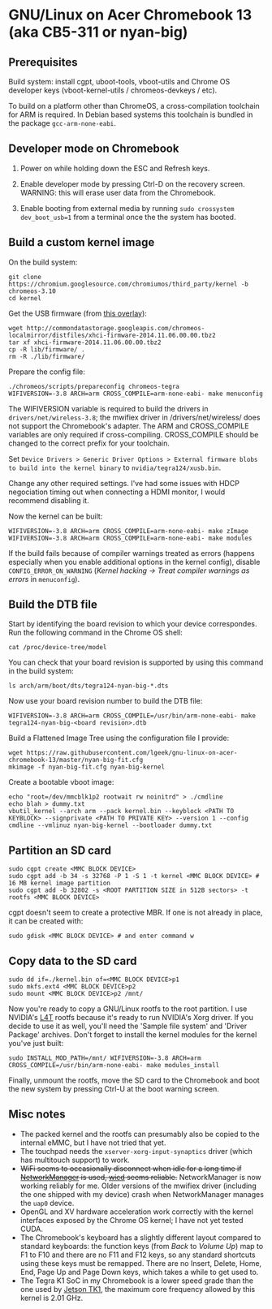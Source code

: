GNU/Linux on Acer Chromebook 13 (aka CB5-311 or nyan-big)
=========================================================

Prerequisites
-------------

Build system: install cgpt, uboot-tools, vboot-utils and Chrome OS developer keys (vboot-kernel-utils / chromeos-devkeys / etc). 

To build on a platform other than ChromeOS, a cross-compilation toolchain for ARM is required. In Debian based systems this toolchain is bundled in the package `gcc-arm-none-eabi`.


Developer mode on Chromebook
----------------------------

1) Power on while holding down the ESC and Refresh keys.

2) Enable developer mode by pressing Ctrl-D on the recovery screen. WARNING: this will erase user data from the Chromebook.

3) Enable booting from external media by running `sudo crossystem dev_boot_usb=1` from a terminal once the the system has booted.


Build a custom kernel image
---------------------------

On the build system:

    git clone https://chromium.googlesource.com/chromiumos/third_party/kernel -b chromeos-3.10
    cd kernel
   
Get the USB firmware (from [this overlay](https://chromium.googlesource.com/chromiumos/overlays/board-overlays/+/master/overlay-nyan/sys-kernel/xhci-firmware/xhci-firmware-2014.11.06.00.00.ebuild)):

    wget http://commondatastorage.googleapis.com/chromeos-localmirror/distfiles/xhci-firmware-2014.11.06.00.00.tbz2
    tar xf xhci-firmware-2014.11.06.00.00.tbz2
    cp -R lib/firmware/ .
    rm -R ./lib/firmware/
   
Prepare the config file:

    ./chromeos/scripts/prepareconfig chromeos-tegra
    WIFIVERSION=-3.8 ARCH=arm CROSS_COMPILE=arm-none-eabi- make menuconfig
    
The WIFIVERSION variable is required to build the drivers in `drivers/net/wireless-3.8`; the mwifiex driver in /drivers/net/wireless/ does not support the Chromebook's adapter. The ARM and CROSS\_COMPILE variables are only required if cross-compiling. CROSS\_COMPILE should be changed to the correct prefix for your toolchain.

Set `Device Drivers > Generic Driver Options > External firmware blobs to build into the kernel binary` to `nvidia/tegra124/xusb.bin`.

Change any other required settings. I've had some issues with HDCP negociation timing out when connecting a HDMI monitor, I would recommend disabling it.

Now the kernel can be built:

    WIFIVERSION=-3.8 ARCH=arm CROSS_COMPILE=arm-none-eabi- make zImage
    WIFIVERSION=-3.8 ARCH=arm CROSS_COMPILE=arm-none-eabi- make modules

If the build fails because of compiler warnings treated as errors (happens especially when you enable additional options in the kernel config), disable ``CONFIG_ERROR_ON_WARNING`` (*Kernel hacking -> Treat compiler warnings as errors* in `menuconfig`).

Build the DTB file
------------------

Start by identifying the board revision to which your device correspondes. Run the following command in the Chrome OS shell:

    cat /proc/device-tree/model
    
You can check that your board revision is supported by using this command in the build system:

    ls arch/arm/boot/dts/tegra124-nyan-big-*.dts
    
Now use your board revision number to build the DTB file:

    WIFIVERSION=-3.8 ARCH=arm CROSS_COMPILE=/usr/bin/arm-none-eabi- make tegra124-nyan-big-<board revision>.dtb

Build a Flattened Image Tree using the configuration file I provide:

    wget https://raw.githubusercontent.com/lgeek/gnu-linux-on-acer-chromebook-13/master/nyan-big-fit.cfg
    mkimage -f nyan-big-fit.cfg nyan-big-kernel
    
Create a bootable vboot image:

    echo "root=/dev/mmcblk1p2 rootwait rw noinitrd" > ./cmdline
    echo blah > dummy.txt
    vbutil_kernel --arch arm --pack kernel.bin --keyblock <PATH TO KEYBLOCK> --signprivate <PATH TO PRIVATE KEY> --version 1 --config cmdline --vmlinuz nyan-big-kernel --bootloader dummy.txt


Partition an SD card
--------------------

    sudo cgpt create <MMC BLOCK DEVICE>
    sudo cgpt add -b 34 -s 32768 -P 1 -S 1 -t kernel <MMC BLOCK DEVICE> # 16 MB kernel image partition
    sudo cgpt add -b 32802 -s <ROOT PARTITION SIZE in 512B sectors> -t rootfs <MMC BLOCK DEVICE>
    
cgpt doesn't seem to create a protective MBR. If one is not already in place, it can be created with:

    sudo gdisk <MMC BLOCK DEVICE> # and enter command w

Copy data to the SD card
------------------------

    sudo dd if=./kernel.bin of=<MMC BLOCK DEVICE>p1
    sudo mkfs.ext4 <MMC BLOCK DEVICE>p2
    sudo mount <MMC BLOCK DEVICE>p2 /mnt/

Now you're ready to copy a GNU/Linux rootfs to the root partition. I use NVIDIA's [L4T](https://developer.nvidia.com/platform-software-development) rootfs because it's ready to run NVIDIA's Xorg driver. If you decide to use it as well, you'll need the 'Sample file system' and 'Driver Package' archives. Don't forget to install the kernel modules for the kernel you've just built:

    sudo INSTALL_MOD_PATH=/mnt/ WIFIVERSION=-3.8 ARCH=arm CROSS_COMPILE=/usr/bin/arm-none-eabi- make modules_install

Finally, unmount the rootfs, move the SD card to the Chromebook and boot the new system by pressing Ctrl-U at the boot warning screen.


Misc notes
----------

* The packed kernel and the rootfs can presumably also be copied to the internal eMMC, but I have not tried that yet.
* The touchpad needs the `xserver-xorg-input-synaptics` driver (which has multitouch support) to work.
* ~~WiFi seems to occasionally disconnect when idle for a long time if [NetworkManager](https://wiki.gnome.org/Projects/NetworkManager) is used, [wicd](http://wicd.sourceforge.net/) seems reliable.~~ NetworkManager is now working reliably for me. Older versions of the mwifiex driver (including the one shipped with my device) crash when NetworkManager manages the `uap0` device.
* OpenGL and XV hardware acceleration work correctly with the kernel interfaces exposed by the Chrome OS kernel; I have not yet tested CUDA.
* The Chromebook's keyboard has a slightly different layout compared to standard keyboards: the function keys (from *Back* to *Volume Up*) map to F1 to F10 and there are no F11 and F12 keys, so any standard shortcuts using these keys must be remapped. There are no Insert, Delete, Home, End, Page Up and Page Down keys, which takes a while to get used to.
* The Tegra K1 SoC in my Chromebook is a lower speed grade than the one used by [Jetson TK1](https://developer.nvidia.com/jetson-tk1), the maximum core frequency allowed by this kernel is 2.01 GHz.

